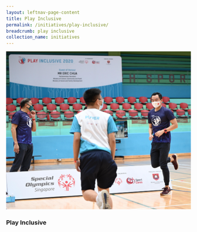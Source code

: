 ```yaml
---
layout: leftnav-page-content
title: Play Inclusive
permalink: /initiatives/play-inclusive/
breadcrumb: play inclusive
collection_name: initiatives
---
```


![Play Inclusive](/images/Play_Inclusive_2020.jpg)

### Play Inclusive

